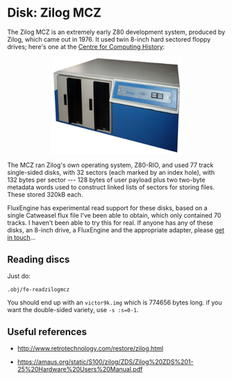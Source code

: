 Disk: Zilog MCZ
===============

The Zilog MCZ is an extremely early Z80 development system, produced by
Zilog, which came out in 1976. It used twin 8-inch hard sectored floppy
drives; here's one at the <a
href="http://www.computinghistory.org.uk/det/12157/Zilog-Z-80-Microcomputer-System/">Centre
for Computing History</a>:

<div style="text-align: center">
<a href="http://www.computinghistory.org.uk/det/12157/Zilog-Z-80-Microcomputer-System/">
<img src="zilogmcz.jpg" style="max-width: 60%" alt="A Zilog MCZ at the Centre For Computing History"></a>
</div>

The MCZ ran Zilog's own operating system, Z80-RIO, and used 77 track
single-sided disks, with 32 sectors (each marked by an index hole), with 132
bytes per sector --- 128 bytes of user payload plus two two-byte metadata
words used to construct linked lists of sectors for storing files. These
stored 320kB each.

FluxEngine has experimental read support for these disks, based on a single
Catweasel flux file I've been able to obtain, which only contained 70 tracks.
I haven't been able to try this for real. If anyone has any of these disks,
an 8-inch drive, a FluxEngine and the appropriate adapter, please [get in
touch](https://github.com/davidgiven/fluxengine/issues/new)...

Reading discs
-------------

Just do:

```
.obj/fe-readzilogmcz
```

You should end up with an `victor9k.img` which is 774656 bytes long.
if you want the double-sided variety, use `-s :s=0-1`.

Useful references
-----------------

  * http://www.retrotechnology.com/restore/zilog.html

  * https://amaus.org/static/S100/zilog/ZDS/Zilog%20ZDS%201-25%20Hardware%20Users%20Manual.pdf
  